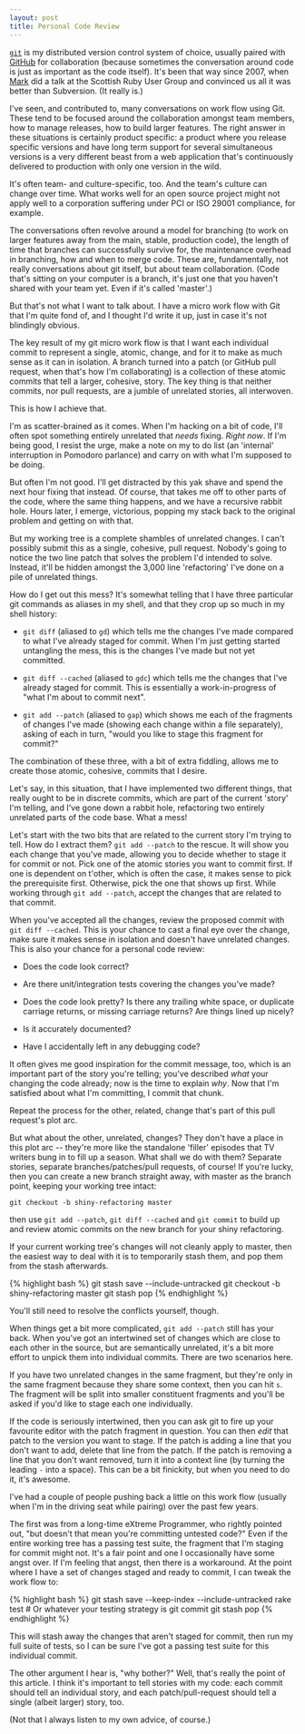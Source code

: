 ```yaml
---
layout: post
title: Personal Code Review
---
```

[`git`](http://www.git-scm.com/) is my distributed version control system of
choice, usually paired with [GitHub](https://www.github.com/) for collaboration
(because sometimes the conversation around code is just as important as the
code itself). It's been that way since 2007, when
[Mark](http://www.sirena.org.uk/) did a talk at the Scottish Ruby User Group
and convinced us all it was better than Subversion. (It really is.)

I've seen, and contributed to, many conversations on work flow using Git. These
tend to be focused around the collaboration amongst team members, how to manage
releases, how to build larger features. The right answer in these situations is
certainly product specific: a product where you release specific versions and
have long term support for several simultaneous versions is a very different
beast from a web application that's continuously delivered to production with
only one version in the wild.

It's often team- and culture-specific, too. And the team's culture can change
over time. What works well for an open source project might not apply well to a
corporation suffering under PCI or ISO 29001 compliance, for example.

The conversations often revolve around a model for branching (to work on larger
features away from the main, stable, production code), the length of time that
branches can successfully survive for, the maintenance overhead in branching,
how and when to merge code. These are, fundamentally, not really conversations
about git itself, but about team collaboration. (Code that's sitting on your
computer is a branch, it's just one that you haven't shared with your team yet.
Even if it's called 'master'.)

But that's not what I want to talk about. I have a micro work flow with Git
that I'm quite fond of, and I thought I'd write it up, just in case it's not
blindingly obvious.

The key result of my git micro work flow is that I want each individual commit
to represent a single, atomic, change, and for it to make as much sense as it
can in isolation. A branch turned into a patch (or GitHub pull request, when
that's how I'm collaborating) is a collection of these atomic commits that tell
a larger, cohesive, story. The key thing is that neither commits, nor pull
requests, are a jumble of unrelated stories, all interwoven.

This is how I achieve that.

I'm as scatter-brained as it comes. When I'm hacking on a bit of code, I'll
often spot something entirely unrelated that *needs* fixing. *Right now*. If
I'm being good, I resist the urge, make a note on my to do list (an 'internal'
interruption in Pomodoro parlance) and carry on with what I'm supposed to be
doing.

But often I'm not good. I'll get distracted by this yak shave and spend the
next hour fixing that instead. Of course, that takes me off to other parts of
the code, where the same thing happens, and we have a recursive rabbit hole.
Hours later, I emerge, victorious, popping my stack back to the original
problem and getting on with that.

But my working tree is a complete shambles of unrelated changes. I can't
possibly submit this as a single, cohesive, pull request. Nobody's going to
notice the two line patch that solves the problem I'd intended to solve.
Instead, it'll be hidden amongst the 3,000 line 'refactoring' I've done on a
pile of unrelated things.

How do I get out this mess? It's somewhat telling that I have three particular
git commands as aliases in my shell, and that they crop up so much in my shell
history:

* `git diff` (aliased to `gd`) which tells me the changes I've made compared to
  what I've already staged for commit. When I'm just getting started untangling
  the mess, this is the changes I've made but not yet committed.

* `git diff --cached` (aliased to `gdc`) which tells me the changes that I've
  already staged for commit. This is essentially a work-in-progress of "what
  I'm about to commit next".

* `git add --patch` (aliased to `gap`) which shows me each of the fragments of
  changes I've made (showing each change within a file separately), asking of
  each in turn, "would you like to stage this fragment for commit?"

The combination of these three, with a bit of extra fiddling, allows me to
create those atomic, cohesive, commits that I desire.

Let's say, in this situation, that I have implemented two different things,
that really ought to be in discrete commits, which are part of the current
'story' I'm telling, and I've gone down a rabbit hole, refactoring two entirely
unrelated parts of the code base. What a mess!

Let's start with the two bits that are related to the current story I'm trying
to tell. How do I extract them? `git add --patch` to the rescue. It will show
you each change that you've made, allowing you to decide whether to stage it
for commit or not. Pick one of the atomic stories you want to commit first. If
one is dependent on t'other, which is often the case, it makes sense to pick
the prerequisite first. Otherwise, pick the one that shows up first. While
working through `git add --patch`, accept the changes that are related to
that commit.

When you've accepted all the changes, review the proposed commit with
`git diff --cached`. This is your chance to cast a final eye over the change,
make sure it makes sense in isolation and doesn't have unrelated changes. This
is also your chance for a personal code review:

* Does the code look correct?

* Are there unit/integration tests covering the changes you've made?

* Does the code look pretty? Is there any trailing white space, or duplicate
  carriage returns, or missing carriage returns? Are things lined up nicely?

* Is it accurately documented?

* Have I accidentally left in any debugging code?

It often gives me good inspiration for the commit message, too, which is an
important part of the story you're telling; you've described *what* your
changing the code already; now is the time to explain *why*. Now that I'm
satisfied about what I'm committing, I commit that chunk.

Repeat the process for the other, related, change that's part of this pull
request's plot arc.

But what about the other, unrelated, changes? They don't have a place in this
plot arc -- they're more like the standalone 'filler' episodes that TV writers
bung in to fill up a season. What shall we do with them? Separate stories,
separate branches/patches/pull requests, of course! If you're lucky, then you
can create a new branch straight away, with master as the branch point, keeping
your working tree intact:

    git checkout -b shiny-refactoring master

then use `git add --patch`, `git diff --cached` and `git commit` to build up
and review atomic commits on the new branch for your shiny refactoring.

If your current working tree's changes will not cleanly apply to master, then
the easiest way to deal with it is to temporarily stash them, and pop them from
the stash afterwards.

{% highlight bash %}
git stash save --include-untracked
git checkout -b shiny-refactoring master
git stash pop
{% endhighlight %}

You'll still need to resolve the conflicts yourself, though.

When things get a bit more complicated, `git add --patch` still has your back.
When you've got an intertwined set of changes which are close to each other in
the source, but are semantically unrelated, it's a bit more effort to unpick
them into individual commits. There are two scenarios here.

If you have two unrelated changes in the same fragment, but they're only in the
same fragment because they share some context, then you can hit `s`. The
fragment will be split into smaller constituent fragments and you'll be asked
if you'd like to stage each one individually.

If the code is seriously intertwined, then you can ask git to fire up your
favourite editor with the patch fragment in question. You can then *edit* that
patch to the version you want to stage. If the patch is adding a line that you
don't want to add, delete that line from the patch. If the patch is removing a
line that you don't want removed, turn it into a context line (by turning the
leading `-` into a space). This can be a bit finickity, but when you need to do
it, it's awesome.

I've had a couple of people pushing back a little on this work flow (usually
when I'm in the driving seat while pairing) over the past few years.

The first was from a long-time eXtreme Programmer, who rightly pointed out,
"but doesn't that mean you're committing untested code?" Even if the entire
working tree has a passing test suite, the fragment that I'm staging for commit
might not. It's a fair point and one I occasionally have some angst over. If
I'm feeling that angst, then there is a workaround. At the point where I have a
set of changes staged and ready to commit, I can tweak the work flow to:

{% highlight bash %}
git stash save --keep-index --include-untracked
rake test # Or whatever your testing strategy is
git commit
git stash pop
{% endhighlight %}

This will stash away the changes that aren't staged for commit, then run my
full suite of tests, so I can be sure I've got a passing test suite for this
individual commit.

The other argument I hear is, "why bother?" Well, that's really the point of
this article. I think it's important to tell stories with my code: each commit
should tell an individual story, and each patch/pull-request should tell a
single (albeit larger) story, too.

(Not that I always listen to my own advice, of course.)
